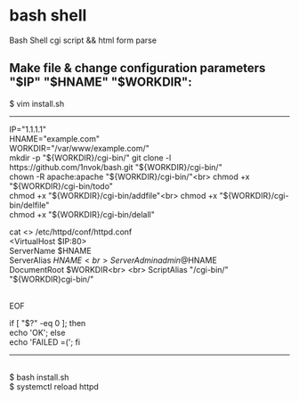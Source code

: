# bash shell
Bash Shell cgi script &amp;&amp; html form parse

## Make file & change configuration parameters "$IP" "$HNAME" "$WORKDIR":
$ vim install.sh

---
IP="1.1.1.1"<br>
HNAME="example.com"<br>
WORKDIR="/var/www/example.com/"<br>
mkdir -p "${WORKDIR}/cgi-bin/"
git clone -l https://github.com/1nvok/bash.git "${WORKDIR}/cgi-bin/"<br>
chown -R apache:apache "${WORKDIR}/cgi-bin/"<br>
chmod +x "${WORKDIR}/cgi-bin/todo"<br>
chmod +x "${WORKDIR}/cgi-bin/addfile"<br>
chmod +x "${WORKDIR}/cgi-bin/delfile"<br>
chmod +x "${WORKDIR}/cgi-bin/delall"<br>

cat <<EOF >> /etc/httpd/conf/httpd.conf<br>
<VirtualHost $IP:80><br>
       ServerName $HNAME<br>
       ServerAlias $HNAME<br>
       ServerAdmin admin@$HNAME<br>
       DocumentRoot $WORKDIR<br>
<br>
        ScriptAlias "/cgi-bin/" "${WORKDIR}cgi-bin/"<br>

</VirtualHost><br>
EOF

if [ "$?" -eq 0 ]; then<br>
echo 'OK'; else<br>
echo 'FAILED =('; fi

---
<br>
$ bash install.sh<br>
$ systemctl reload httpd
